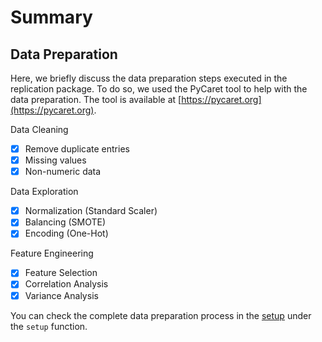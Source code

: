 # Summary

## Data Preparation

Here, we briefly discuss the data preparation steps executed in the replication package. To do so, we used the PyCaret tool to help with the data preparation. The tool is available at [https://pycaret.org](https://pycaret.org).

Data Cleaning

- [x] Remove duplicate entries
- [x] Missing values
- [x] Non-numeric data

Data Exploration

- [x] Normalization (Standard Scaler)
- [x] Balancing (SMOTE)
- [x] Encoding (One-Hot)

Feature Engineering

- [x] Feature Selection
- [x] Correlation Analysis
- [x] Variance Analysis

You can check the complete data preparation process in the [setup](setup.ipynb) under the `setup` function.
